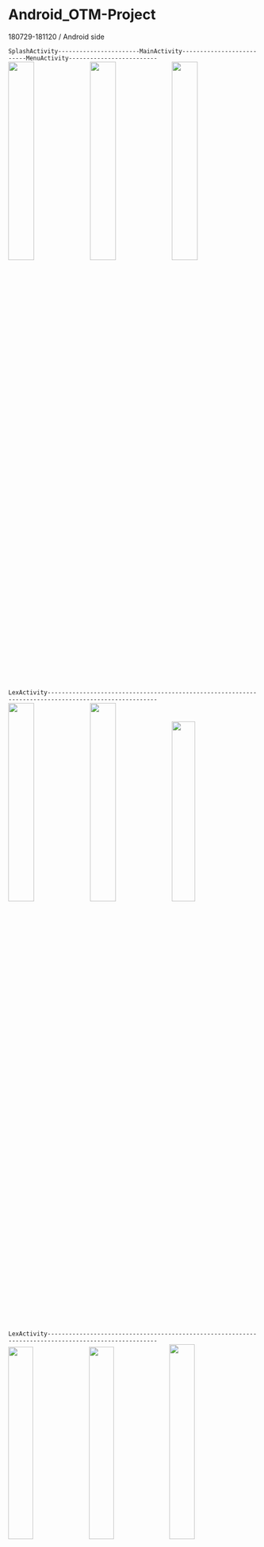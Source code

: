 # Android_OTM-Project
180729-181120 / Android side

`SplashActivity-----------------------MainActivity--------------------------MenuActivity-------------------------`<br>
<img src="https://user-images.githubusercontent.com/38582562/52386175-2ee38800-2ac8-11e9-98e6-1d5904b69465.jpg" width="32%"> 
<img src="https://user-images.githubusercontent.com/38582562/52386194-3efb6780-2ac8-11e9-89c9-49d6b944fed4.jpg" width="32%"> 
<img src="https://user-images.githubusercontent.com/38582562/52385562-8c2a0a00-2ac5-11e9-827c-8144885e8be9.png" width="32%"> 

`LexActivity-----------------------------------------------------------------------------------------------------`<br>
<img src="https://user-images.githubusercontent.com/38582562/52385566-8cc2a080-2ac5-11e9-8455-5059bb3055c4.png" width="32%"> 
<img src="https://user-images.githubusercontent.com/38582562/52385691-17a39b00-2ac6-11e9-8e05-c9341712b911.jpg" width="32%"> 
<img src="https://user-images.githubusercontent.com/38582562/52385565-8c2a0a00-2ac5-11e9-94f8-ed9a9b5286de.png" width="30.5%"> 

`LexActivity-----------------------------------------------------------------------------------------------------`<br>
<img src="https://user-images.githubusercontent.com/38582562/52385570-8d5b3700-2ac5-11e9-8bc2-668ba41a7be0.png" width="31.5%"> 
<img src="https://user-images.githubusercontent.com/38582562/52386019-69005a00-2ac7-11e9-9aa7-27f8a7ec2cf2.jpg" width="31.5%"> 
<img src="https://user-images.githubusercontent.com/38582562/52385894-fdb68800-2ac6-11e9-9616-704114da100a.jpg" width="31.7%"> 

`MypageActivity-----------------------NotificationActivity-------------------------------------------------------`<br>
<img src="https://user-images.githubusercontent.com/38582562/52386044-89301900-2ac7-11e9-81c4-b09a8605ad66.jpg" width="31.7%"> 
<img src="https://user-images.githubusercontent.com/38582562/52386411-5f77f180-2ac9-11e9-9684-5d6d92f95939.jpg" width="31.5%">
<img src="https://user-images.githubusercontent.com/38582562/52386410-5f77f180-2ac9-11e9-803f-e069b14bd4f7.jpg" width="31.7%">

`MyFirebaseMessagingService(ad)-----------------------------------------------------------------------------------`<br>
<img src="https://user-images.githubusercontent.com/38582562/52386589-12e0e600-2aca-11e9-91eb-b9b7dc905af8.png" width="65%"> 
<img src="https://user-images.githubusercontent.com/38582562/49933014-ed8e8c00-ff0d-11e8-900c-88d4f45e7428.jpg" width="32%"> 

`MyFirebaseMessagingService(alert)--------------------------------------------------------------------------------`<br>
<img src="https://user-images.githubusercontent.com/38582562/52386587-12e0e600-2aca-11e9-920c-46493431b971.png" width="65%"> 
<img src="https://user-images.githubusercontent.com/38582562/49933015-ed8e8c00-ff0d-11e8-9feb-7570505b78df.jpg" width="32%">
